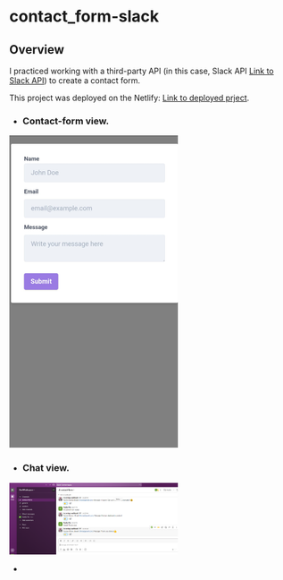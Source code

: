 # contact_form-slack
## Overview


I practiced working with a third-party API (in this case, Slack API [Link to Slack API](https://api.slack.com/)) to create a contact form. 

This project was deployed on the Netlify: [Link to deployed prject](https://sweet-brigadeiros-721cd1.netlify.app/).

- ### Contact-form view.
<img src="https://github.com/NadiaPia/contact_form-slack/blob/main/src/assets/mobile%20version.jpg"  width="60%" height="30%">

- ### Chat view.
<img src="https://github.com/NadiaPia/contact_form-slack/blob/main/src/assets/Slack-chat.png"  width="60%" height="30%">

-
